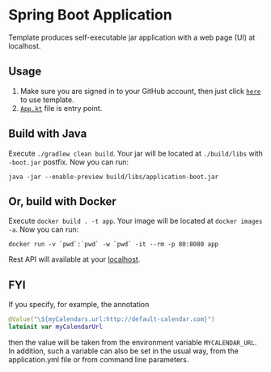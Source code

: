 # Spring Boot Application

Template produces self-executable jar application with a web page (UI) at localhost.

## Usage

1. Make sure you are signed in to your GitHub account, then just
   click [`here`](https://github.com/demidko/application/generate) to use template.
2. [`App.kt`](src/main/kotlin/app/example/App.kt) file is entry point.

## Build with Java

Execute `./gradlew clean build`. Your jar will be located at `./build/libs` with `-boot.jar` postfix.
Now you can run:

```shell
java -jar --enable-preview build/libs/application-boot.jar
```

## Or, build with Docker

Execute `docker build . -t app`. Your image will be located at `docker images -a`. Now you can
run:

```shell
docker run -v `pwd`:`pwd` -w `pwd` -it --rm -p 80:8080 app
```

Rest API will available at your [localhost](http://localhost/).

## FYI

If you specify, for example, the annotation

```kotlin
@Value("\${myCalendars.url:http://default-calendar.com}")
lateinit var myCalendarUrl
```

then the value will be taken from the environment variable `MYCALENDAR_URL`. In addition, such a variable can also be
set in the usual way, from the application.yml file or from command line parameters.
